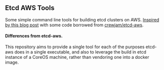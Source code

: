 Etcd AWS Tools
---

Some simple command line tools for building etcd clusters on AWS.  [Inspired by
this blog post](https://crewjam.com/etcd-aws/) with some code borrowed from
[crewjam/etcd-aws](https://github.com/crewjam/etcd-aws/pull/14/files).

#### Differences from etcd-aws.

This repository aims to provide a single tool for each of the purposes etcd-aws
does in a single executable, and also to leverage the build in etcd instance of
a CoreOS machine, rather than vendoring one into a docker image.
